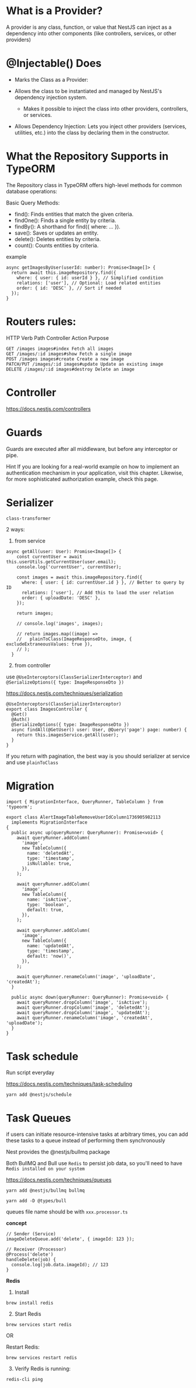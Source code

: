 # What is a Provider?

A provider is any class, function, or value that NestJS can inject as a dependency into other components (like controllers, services, or other providers)

# @Injectable() Does

- Marks the Class as a Provider:

- Allows the class to be instantiated and managed by NestJS's dependency injection system.
  - Makes it possible to inject the class into other providers, controllers, or services.
- Allows Dependency Injection:
  Lets you inject other providers (services, utilities, etc.) into the class by declaring them in the constructor.

# What the Repository Supports in TypeORM

The Repository class in TypeORM offers high-level methods for common database operations:

Basic Query Methods:

- find(): Finds entities that match the given criteria.
- findOne(): Finds a single entity by criteria.
- findBy(): A shorthand for find({ where: ... }).
- save(): Saves or updates an entity.
- delete(): Deletes entities by criteria.
- count(): Counts entities by criteria.

example

```
async getImagesByUser(userId: number): Promise<Image[]> {
  return await this.imageRepository.find({
    where: { user: { id: userId } }, // Simplified condition
    relations: ['user'], // Optional: Load related entities
    order: { id: 'DESC' }, // Sort if needed
  });
}
```

# Routers rules:

HTTP Verb Path Controller Action Purpose

```
GET /images images#index Fetch all images
GET /images/:id images#show Fetch a single image
POST /images images#create Create a new image
PATCH/PUT /images/:id images#update Update an existing image
DELETE /images/:id images#destroy Delete an image
```

# Controller

https://docs.nestjs.com/controllers

# Guards

Guards are executed after all middleware, but before any interceptor or pipe.

Hint
If you are looking for a real-world example on how to implement an authentication mechanism in your application, visit this chapter. Likewise, for more sophisticated authorization example, check this page.

# Serializer

`class-transformer`

2 ways:

1. from service

```
async getAll(user: User): Promise<Image[]> {
    const currentUser = await this.userUtils.getCurrentUser(user.email);
    console.log('currentUser', currentUser);

    const images = await this.imageRepository.find({
      where: { user: { id: currentUser.id } }, // Better to query by ID
      relations: ['user'], // Add this to load the user relation
      order: { uploadDate: 'DESC' },
    });

    return images;

    // console.log('images', images);

    // return images.map((image) =>
    //   plainToClass(ImageResponseDto, image, { excludeExtraneousValues: true }),
    // );
  }
```

2. from controller

use `@UseInterceptors(ClassSerializerInterceptor)` and `@SerializeOptions({ type: ImageResponseDto })`

https://docs.nestjs.com/techniques/serialization

```
@UseInterceptors(ClassSerializerInterceptor)
export class ImagesController {
  @Get()
  @Auth()
  @SerializeOptions({ type: ImageResponseDto })
  async findAll(@GetUser() user: User, @Query('page') page: number) {
    return this.imagesService.getAll(user);
  }
}
```

If you return with pagination, the best way is you should serializer at service and use `plainToClass`

# Migration

```
import { MigrationInterface, QueryRunner, TableColumn } from 'typeorm';

export class AlertImageTableRemoveUserIdColumn1736905982113
  implements MigrationInterface
{
  public async up(queryRunner: QueryRunner): Promise<void> {
    await queryRunner.addColumn(
      'image',
      new TableColumn({
        name: 'deletedAt',
        type: 'timestamp',
        isNullable: true,
      }),
    );

    await queryRunner.addColumn(
      'image',
      new TableColumn({
        name: 'isActive',
        type: 'boolean',
        default: true,
      }),
    );

    await queryRunner.addColumn(
      'image',
      new TableColumn({
        name: 'updatedAt',
        type: 'timestamp',
        default: 'now()',
      }),
    );

    await queryRunner.renameColumn('image', 'uploadDate', 'createdAt');
  }

  public async down(queryRunner: QueryRunner): Promise<void> {
    await queryRunner.dropColumn('image', 'isActive');
    await queryRunner.dropColumn('image', 'deletedAt');
    await queryRunner.dropColumn('image', 'updatedAt');
    await queryRunner.renameColumn('image', 'createdAt', 'uploadDate');
  }
}

```

# Task schedule

Run script everyday

https://docs.nestjs.com/techniques/task-scheduling

`yarn add @nestjs/schedule`

# Task Queues

if users can initiate resource-intensive tasks at arbitrary times, you can add these tasks to a queue instead of performing them synchronously

Nest provides the @nestjs/bullmq package

Both BullMQ and Bull use `Redis` to persist job data, so you'll need to have `Redis installed on your system`

https://docs.nestjs.com/techniques/queues

```
yarn add @nestjs/bullmq bullmq

yarn add -D @types/bull
```

queues file name should be with `xxx.processor.ts`

**concept**

```
// Sender (Service)
imageDeleteQueue.add('delete', { imageId: 123 });

// Receiver (Processor)
@Process('delete')
handleDelete(job) {
  console.log(job.data.imageId); // 123
}
```

**Redis**

1. Install

```
brew install redis
```

2. Start Redis

```
brew services start redis
```

OR

Restart Redis:

```
brew services restart redis
```

3. Verify Redis is running:

```
redis-cli ping
```
